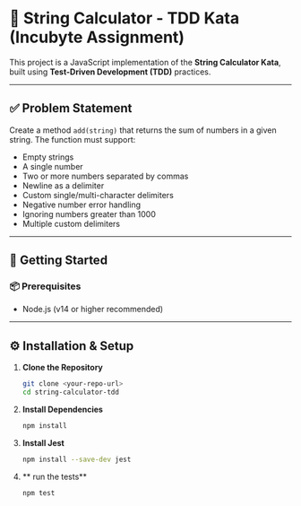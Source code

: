 # 🧮 String Calculator - TDD Kata (Incubyte Assignment)

This project is a JavaScript implementation of the **String Calculator Kata**, built using **Test-Driven Development (TDD)** practices.

---

## ✅ Problem Statement

Create a method `add(string)` that returns the sum of numbers in a given string. The function must support:

- Empty strings
- A single number
- Two or more numbers separated by commas
- Newline as a delimiter
- Custom single/multi-character delimiters
- Negative number error handling
- Ignoring numbers greater than 1000
- Multiple custom delimiters

---

## 🚀 Getting Started

### 📦 Prerequisites

- Node.js (v14 or higher recommended)

---

## ⚙️ Installation & Setup

1. **Clone the Repository**  
   ```bash
   git clone <your-repo-url>
   cd string-calculator-tdd

2. **Install Dependencies**
    ```bash 
    npm install
    
3. **Install Jest**
    ```bash
    npm install --save-dev jest

4. ** run the tests**
    ```bash
    npm test



